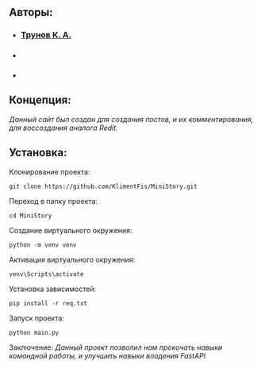 #
## Авторы:
- ### [Трунов К. А.](https://github.com/KlimentFis)
- ### []()
- ### []()
## Концепция:
*Данный сайт был создан для создания постов, и их комментирования, для воссоздания аналога Redit.*
## Установка:
Клонирование проекта:
```
git clone https://github.com/KlimentFis/MiniStory.git
```
Переход в папку проекта:
```
cd MiniStory
```
Создание виртуального окружения:
```
python -m venv venv
```
Активация виртуального окружения:
```
venv\Scripts\activate
```
Установка зависимостей:
```
pip install -r req.txt
```
Запуск проекта:
```
python main.py
```
Заключение:
*Данный проект позволил нам прокочать навыки командной работы, и улучшить навыки владения FastAPI*